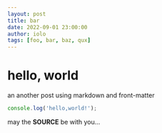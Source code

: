 ```yaml
---
layout: post
title: bar
date: 2022-09-01 23:00:00
author: iolo
tags: [foo, bar, baz, qux]
---
```

# hello, world

an another post using markdown and front-matter

```js
console.log('hello,world!');
```

may the **SOURCE** be with you...

